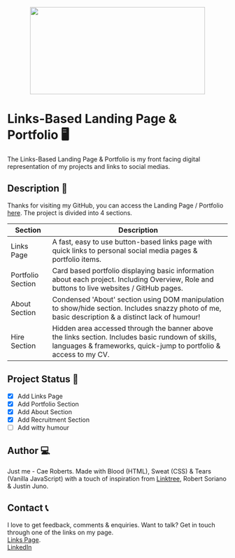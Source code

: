 <p align="center">
<img src="https://caeroberts.github.io/CaeLogo.png" width="400" height="200">


#    Links-Based Landing Page & Portfolio 🖥️

The Links-Based Landing Page & Portfolio is my front facing digital representation of my projects and links to social medias. 

## Description 📓

Thanks for visiting my GitHub, you can access the Landing Page / Portfolio [here](https://caeroberts.github.io/). The project is divided into 4 sections. 

Section  | Description
------------- | -------------
Links Page  | A fast, easy to use button-based links page with quick links to personal social media pages & portfolio items.
Portfolio Section  | Card based portfolio displaying basic information about each project. Including Overview, Role and buttons to live websites / GitHub pages.
About Section  | Condensed 'About' section using DOM manipulation to show/hide section. Includes snazzy photo of me, basic description & a distinct lack of humour!
Hire Section  | Hidden area accessed through the banner above the links section. Includes basic rundown of skills, languages & frameworks, quick-jump to portfolio & access to my CV. 


## Project Status 👷
- [x] Add Links Page
- [x] Add Portfolio Section
- [x] Add About Section
- [x] Add Recruitment Section
- [ ] Add witty humour

## Author 💻

Just me - Cae Roberts. Made with Blood (HTML), Sweat (CSS) & Tears (Vanilla JavaScript) with a touch of inspiration from [Linktree](https://linktr.ee/), Robert Soriano & Justin Juno. 

## Contact 📞
I love to get feedback, comments & enquiries. Want to talk? Get in touch through one of the links on my page.
<br>
[Links Page](https://caeroberts.github.io/).
<br>
[LinkedIn](https://www.linkedin.com/in/caeronroberts/)

</p>
